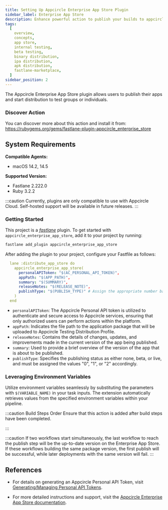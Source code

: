 ```yaml
---
title: Setting Up Appcircle Enterprise App Store Plugin
sidebar_label: Enterprise App Store
description: Enhance powerful action to publish your builds to appcircle app store with fastlane
tags:
  [
    overview,
    concepts,
    app store,
    internal testing,
    beta testing,
    binary distribution,
    ipa distribution,
    apk distribution,
    fastlane-marketplace,
  ]
sidebar_position: 2
---
```


The Appcircle Enterprise App Store plugin allows users to publish their apps and start distribution to test groups or individuals.

### Discover Action

You can discover more about this action and install it from:
https://rubygems.org/gems/fastlane-plugin-appcircle_enterprise_store

## System Requirements

**Compatible Agents:**

- macOS 14.2, 14.5

**Supported Version:**

- Fastlane 2.222.0
- Ruby 3.2.2

:::caution
Currently, plugins are only compatible to use with Appcircle Cloud. Self-hosted support will be available in future releases.
:::

### Getting Started

This project is a [_fastlane_](https://github.com/fastlane/fastlane) plugin. To get started with `appcircle_enterprise_app_store`, add it to your project by running:

```bash
fastlane add_plugin appcircle_enterprise_app_store
```

After adding the plugin to your project, configure your Fastfile as follows:

```yml
  lane :distribute_app_store do
    appcircle_enterprise_app_store(
      personalAPIToken: "$(AC_PERSONAL_API_TOKEN)",
      appPath: "$(APP_PATH)",
      summary: "$(SUMMARY)",
      releaseNotes: "$(RELEASE_NOTE)",
      publishType: "$(PUBLISH_TYPE)" # Assign the appropriate number based on the status: None (0), Beta (1), Live (2)
    )
  end
```

- `personalAPIToken`: The Appcircle Personal API token is utilized to authenticate and secure access to Appcircle services, ensuring that only authorized users can perform actions within the platform.
- `appPath`: Indicates the file path to the application package that will be uploaded to Appcircle Testing Distribution Profile.
- `releaseNotes`: Contains the details of changes, updates, and improvements made in the current version of the app being published.
- `summary`: Used to provide a brief overview of the version of the app that is about to be published.
- `publishType`: Specifies the publishing status as either none, beta, or live, and must be assigned the values "0", "1", or "2" accordingly.

### Leveraging Environment Variables

Utilize environment variables seamlessly by substituting the parameters with `$(VARIABLE_NAME)` in your task inputs. The extension automatically retrieves values from the specified environment variables within your pipeline.

:::caution Build Steps Order
Ensure that this action is added after build steps have been completed.

:::

:::caution
If two workflows start simultaneously, the last workflow to reach the publish step will be the up-to-date version on the Enterprise App Store. If these workflows building the same package version, the first publish will be successful, while later deployments with the same version will fail.
:::

## References

- For details on generating an Appcircle Personal API Token, visit [Generating/Managing Personal API Tokens](/appcircle-api/api-authentication#generatingmanaging-the-personal-api-tokens).

- For more detailed instructions and support, visit the [Appcircle Enterprise App Store documentation](/enterprise-app-store).
